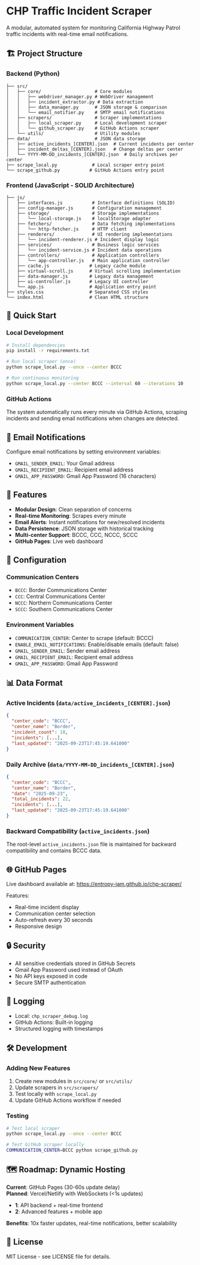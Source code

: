 # CHP Traffic Incident Scraper

A modular, automated system for monitoring California Highway Patrol traffic incidents with real-time email notifications.

## 🏗️ Project Structure

### Backend (Python)
```
├── src/
│   ├── core/                    # Core modules
│   │   ├── webdriver_manager.py # WebDriver management
│   │   ├── incident_extractor.py # Data extraction
│   │   ├── data_manager.py      # JSON storage & comparison
│   │   └── email_notifier.py    # SMTP email notifications
│   ├── scrapers/                # Scraper implementations
│   │   ├── local_scraper.py     # Local development scraper
│   │   └── github_scraper.py    # GitHub Actions scraper
│   └── utils/                   # Utility modules
├── data/                        # JSON data storage
│   ├── active_incidents_[CENTER].json  # Current incidents per center
│   ├── incident_deltas_[CENTER].json   # Change deltas per center
│   └── YYYY-MM-DD_incidents_[CENTER].json  # Daily archives per center
├── scrape_local.py             # Local scraper entry point
└── scrape_github.py           # GitHub Actions entry point
```

### Frontend (JavaScript - SOLID Architecture)
```
├── js/
│   ├── interfaces.js           # Interface definitions (SOLID)
│   ├── config-manager.js       # Configuration management
│   ├── storage/                # Storage implementations
│   │   └── local-storage.js    # localStorage adapter
│   ├── fetchers/               # Data fetching implementations
│   │   └── http-fetcher.js     # HTTP client
│   ├── renderers/              # UI rendering implementations
│   │   └── incident-renderer.js # Incident display logic
│   ├── services/               # Business logic services
│   │   └── incident-service.js # Incident data operations
│   ├── controllers/            # Application controllers
│   │   └── app-controller.js   # Main application controller
│   ├── cache.js               # Legacy cache module
│   ├── virtual-scroll.js      # Virtual scrolling implementation
│   ├── data-manager.js        # Legacy data management
│   ├── ui-controller.js       # Legacy UI controller
│   └── app.js                 # Application entry point
├── styles.css                 # Separated CSS styles
└── index.html                 # Clean HTML structure
```

## 🚀 Quick Start

### Local Development
```bash
# Install dependencies
pip install -r requirements.txt

# Run local scraper (once)
python scrape_local.py --once --center BCCC

# Run continuous monitoring
python scrape_local.py --center BCCC --interval 60 --iterations 10
```

### GitHub Actions
The system automatically runs every minute via GitHub Actions, scraping incidents and sending email notifications when changes are detected.

## 📧 Email Notifications

Configure email notifications by setting environment variables:
- `GMAIL_SENDER_EMAIL`: Your Gmail address
- `GMAIL_RECIPIENT_EMAIL`: Recipient email address  
- `GMAIL_APP_PASSWORD`: Gmail App Password (16 characters)

## 🎯 Features

- **Modular Design**: Clean separation of concerns
- **Real-time Monitoring**: Scrapes every minute
- **Email Alerts**: Instant notifications for new/resolved incidents
- **Data Persistence**: JSON storage with historical tracking
- **Multi-center Support**: BCCC, CCC, NCCC, SCCC
- **GitHub Pages**: Live web dashboard

## 🔧 Configuration

### Communication Centers
- `BCCC`: Border Communications Center
- `CCC`: Central Communications Center  
- `NCCC`: Northern Communications Center
- `SCCC`: Southern Communications Center

### Environment Variables
- `COMMUNICATION_CENTER`: Center to scrape (default: BCCC)
- `ENABLE_EMAIL_NOTIFICATIONS`: Enable/disable emails (default: false)
- `GMAIL_SENDER_EMAIL`: Sender email address
- `GMAIL_RECIPIENT_EMAIL`: Recipient email address
- `GMAIL_APP_PASSWORD`: Gmail App Password

## 📊 Data Format

### Active Incidents (`data/active_incidents_[CENTER].json`)
```json
{
  "center_code": "BCCC",
  "center_name": "Border",
  "incident_count": 18,
  "incidents": [...],
  "last_updated": "2025-09-23T17:45:19.641000"
}
```

### Daily Archive (`data/YYYY-MM-DD_incidents_[CENTER].json`)
```json
{
  "center_code": "BCCC", 
  "center_name": "Border",
  "date": "2025-09-23",
  "total_incidents": 22,
  "incidents": [...],
  "last_updated": "2025-09-23T17:45:19.641000"
}
```

### Backward Compatibility (`active_incidents.json`)
The root-level `active_incidents.json` file is maintained for backward compatibility and contains BCCC data.

## 🌐 GitHub Pages

Live dashboard available at: https://entropy-jam.github.io/chp-scraper/

Features:
- Real-time incident display
- Communication center selection
- Auto-refresh every 30 seconds
- Responsive design

## 🔒 Security

- All sensitive credentials stored in GitHub Secrets
- Gmail App Password used instead of OAuth
- No API keys exposed in code
- Secure SMTP authentication

## 📝 Logging

- Local: `chp_scraper_debug.log`
- GitHub Actions: Built-in logging
- Structured logging with timestamps

## 🛠️ Development

### Adding New Features
1. Create new modules in `src/core/` or `src/utils/`
2. Update scrapers in `src/scrapers/`
3. Test locally with `scrape_local.py`
4. Update GitHub Actions workflow if needed

### Testing
```bash
# Test local scraper
python scrape_local.py --once --center BCCC

# Test GitHub scraper locally
COMMUNICATION_CENTER=BCCC python scrape_github.py
```

## 🗺️ Roadmap: Dynamic Hosting

**Current**: GitHub Pages (30-60s update delay)  
**Planned**: Vercel/Netlify with WebSockets (<1s updates)

- **1**: API backend + real-time frontend
- **2**: Advanced features + mobile app

**Benefits**: 10x faster updates, real-time notifications, better scalability

## 📄 License

MIT License - see LICENSE file for details.